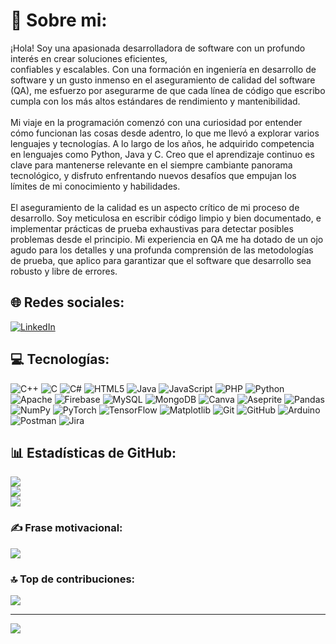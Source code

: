 # 💫 Sobre mi:
¡Hola! Soy una apasionada desarrolladora de software con un profundo interés en crear soluciones eficientes, <br>confiables y escalables. Con una formación en ingeniería en desarrollo de software y un gusto inmenso en el aseguramiento de calidad del software (QA), me esfuerzo por asegurarme de que cada línea de código que escribo cumpla con los más altos estándares de rendimiento y mantenibilidad.<br><br>Mi viaje en la programación comenzó con una curiosidad por entender cómo funcionan las cosas desde adentro, lo que me llevó a explorar varios lenguajes y tecnologías. A lo largo de los años, he adquirido competencia en lenguajes como Python, Java y C. Creo que el aprendizaje continuo es clave para mantenerse relevante en el siempre cambiante panorama tecnológico, y disfruto enfrentando nuevos desafíos que empujan los límites de mi conocimiento y habilidades.<br><br>El aseguramiento de la calidad es un aspecto crítico de mi proceso de desarrollo. Soy meticulosa en escribir código limpio y bien documentado, e implementar prácticas de prueba exhaustivas para detectar posibles problemas desde el principio. Mi experiencia en QA me ha dotado de un ojo agudo para los detalles y una profunda comprensión de las metodologías de prueba, que aplico para garantizar que el software que desarrollo sea robusto y libre de errores.

## 🌐 Redes sociales:
[![LinkedIn](https://img.shields.io/badge/LinkedIn-%230077B5.svg?logo=linkedin&logoColor=white)](https://linkedin.com/in/https://www.linkedin.com/in/laisha-riestra-3bba75277?lipi=urn%3Ali%3Apage%3Ad_flagship3_profile_view_base_contact_details%3BtSS23K41QzKeCzkl%2FcvCqw%3D%3D) 

## 💻 Tecnologías:
![C++](https://img.shields.io/badge/c++-%2300599C.svg?style=for-the-badge&logo=c%2B%2B&logoColor=white) ![C](https://img.shields.io/badge/c-%2300599C.svg?style=for-the-badge&logo=c&logoColor=white) ![C#](https://img.shields.io/badge/c%23-%23239120.svg?style=for-the-badge&logo=csharp&logoColor=white) ![HTML5](https://img.shields.io/badge/html5-%23E34F26.svg?style=for-the-badge&logo=html5&logoColor=white) ![Java](https://img.shields.io/badge/java-%23ED8B00.svg?style=for-the-badge&logo=openjdk&logoColor=white) ![JavaScript](https://img.shields.io/badge/javascript-%23323330.svg?style=for-the-badge&logo=javascript&logoColor=%23F7DF1E) ![PHP](https://img.shields.io/badge/php-%23777BB4.svg?style=for-the-badge&logo=php&logoColor=white) ![Python](https://img.shields.io/badge/python-3670A0?style=for-the-badge&logo=python&logoColor=ffdd54) ![Apache](https://img.shields.io/badge/apache-%23D42029.svg?style=for-the-badge&logo=apache&logoColor=white) ![Firebase](https://img.shields.io/badge/firebase-a08021?style=for-the-badge&logo=firebase&logoColor=ffcd34) ![MySQL](https://img.shields.io/badge/mysql-4479A1.svg?style=for-the-badge&logo=mysql&logoColor=white) ![MongoDB](https://img.shields.io/badge/MongoDB-%234ea94b.svg?style=for-the-badge&logo=mongodb&logoColor=white) ![Canva](https://img.shields.io/badge/Canva-%2300C4CC.svg?style=for-the-badge&logo=Canva&logoColor=white) ![Aseprite](https://img.shields.io/badge/Aseprite-FFFFFF?style=for-the-badge&logo=Aseprite&logoColor=#7D929E) ![Pandas](https://img.shields.io/badge/pandas-%23150458.svg?style=for-the-badge&logo=pandas&logoColor=white) ![NumPy](https://img.shields.io/badge/numpy-%23013243.svg?style=for-the-badge&logo=numpy&logoColor=white) ![PyTorch](https://img.shields.io/badge/PyTorch-%23EE4C2C.svg?style=for-the-badge&logo=PyTorch&logoColor=white) ![TensorFlow](https://img.shields.io/badge/TensorFlow-%23FF6F00.svg?style=for-the-badge&logo=TensorFlow&logoColor=white) ![Matplotlib](https://img.shields.io/badge/Matplotlib-%23ffffff.svg?style=for-the-badge&logo=Matplotlib&logoColor=black) ![Git](https://img.shields.io/badge/git-%23F05033.svg?style=for-the-badge&logo=git&logoColor=white) ![GitHub](https://img.shields.io/badge/github-%23121011.svg?style=for-the-badge&logo=github&logoColor=white) ![Arduino](https://img.shields.io/badge/-Arduino-00979D?style=for-the-badge&logo=Arduino&logoColor=white) ![Postman](https://img.shields.io/badge/Postman-FF6C37?style=for-the-badge&logo=postman&logoColor=white) ![Jira](https://img.shields.io/badge/jira-%230A0FFF.svg?style=for-the-badge&logo=jira&logoColor=white)

## 📊 Estadísticas de GitHub:
![](https://github-readme-stats.vercel.app/api?username=laisha1308&theme=dark&hide_border=true&include_all_commits=true&count_private=true)<br/>
![](https://github-readme-streak-stats.herokuapp.com/?user=laisha1308&theme=dark&hide_border=true)<br/>
![](https://github-readme-stats.vercel.app/api/top-langs/?username=laisha1308&theme=dark&hide_border=true&include_all_commits=true&count_private=true&layout=compact)

### ✍️ Frase motivacional:
![](https://quotes-github-readme.vercel.app/api?type=horizontal&theme=tokyonight)

### 🔝 Top de contribuciones:
![](https://github-contributor-stats.vercel.app/api?username=laisha1308&limit=5&theme=tokyonight&combine_all_yearly_contributions=true)

---
[![](https://visitcount.itsvg.in/api?id=laisha1308&icon=7&color=11)](https://visitcount.itsvg.in)

<!-- Proudly created with GPRM ( https://gprm.itsvg.in ) -->
